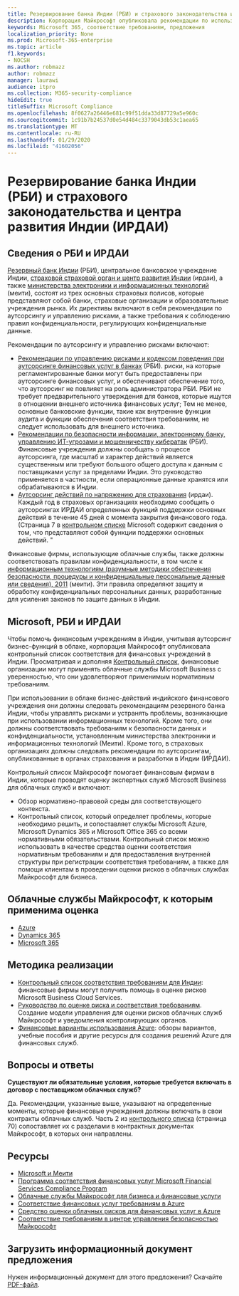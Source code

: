```yaml
---
title: Резервирование банка Индии (РБИ) и страхового законодательства и центра развития Индии (ИРДАИ)
description: Корпорация Майкрософт опубликовала рекомендации по использованию финансовых учреждений в Индии с внедрением в облаке.
keywords: Microsoft 365, соответствие требованиям, предложения
localization_priority: None
ms.prod: Microsoft-365-enterprise
ms.topic: article
f1.keywords:
- NOCSH
ms.author: robmazz
author: robmazz
manager: laurawi
audience: itpro
ms.collection: M365-security-compliance
hideEdit: true
titleSuffix: Microsoft Compliance
ms.openlocfilehash: 8f0627a26446e681c99f51dda33d87729a5e960c
ms.sourcegitcommit: 1c91b7b24537d0e54d484c3379043db53c1aea65
ms.translationtype: MT
ms.contentlocale: ru-RU
ms.lasthandoff: 01/29/2020
ms.locfileid: "41602056"
---
```

# <a name="reserve-bank-of-india-rbi-and-insurance-regulatory-and-development-authority-of-india-irdai"></a>Резервирование банка Индии (РБИ) и страхового законодательства и центра развития Индии (ИРДАИ)

## <a name="about-rbi-and-irdai"></a>Сведения о РБИ и ИРДАИ

[Резервный банк Индии](https://www.rbi.org.in/) (РБИ), центральное банковское учреждение Индии, [страховой страховой орган и центр развития Индии](https://www.irdai.gov.in/Defaulthome.aspx?page=H1) (ирдаи), а также [министерства электроники и информационных технологий](https://meity.gov.in/content/information-technology-act) (меити), состоят из трех основных страховых полисов, которые представляют собой банки, страховые организации и образовательные учреждения рынка. Их директивы включают в себя рекомендации по аутсорсингу и управлению рисками, а также требования к соблюдению правил конфиденциальности, регулирующих конфиденциальные данные.

Рекомендации по аутсорсингу и управлению рисками включают:

- [Рекомендации по управлению рисками и кодексом поведения при аутсорсинге финансовых услуг в банках](https://rbidocs.rbi.org.in/rdocs/notification/PDFs/73713.pdf) (РБИ). риски, на которые регламентированные банки могут быть предоставлены при аутсорсинге финансовых услуг, и обеспечивают обеспечение того, что аутсорсинг не повлияет на роль администратора РБИ. РБИ не требует предварительного утверждения для банков, которые ищутся в отношении внешнего источника финансовых услуг; Тем не менее, основные банковские функции, такие как внутренние функции аудита и функции обеспечения соответствия требованиям, не следует использовать для внешнего источника.
- [Рекомендации по безопасности информации, электронному банку, управлению ИТ-угрозами и мошенничеству кибератак](https://rbidocs.rbi.org.in/rdocs/content/PDFs/GBS300411F.pdf) (РБИ). Финансовые учреждения должны сообщать о процессе аутсорсинга, где масштаб и характер действий является существенным или требуют большого общего доступа к данным с поставщиками услуг за пределами Индии. Это руководство применяется в частности, если операционные данные хранятся или обрабатываются в Индии.
- [Аутсорсинг действий по напряжению для страхования](https://www.irdai.gov.in/ADMINCMS/cms/frmGeneral_Layout.aspx?page=PageNo3149&flag=1) (ирдаи). Каждый год в страховых организациях необходимо сообщить о аутсорсингах ИРДАИ определенных функций поддержки основных действий в течение 45 дней с момента закрытия финансового года. (Страница 7 в [контрольном списке](https://servicetrust.microsoft.com/Documents/TrustDocuments?command=Download&downloadType=Document&downloadId=26f4af15-2771-4cd4-a7c7-9328149f9453&docTab=6d000410-c9e9-11e7-9a91-892aae8839ad_Compliance_Guides) Microsoft содержит сведения о том, что представляют собой функции поддержки основных действий. "

Финансовые фирмы, использующие облачные службы, также должны соответствовать правилам конфиденциальности, в том числе к [информационным технологиям (разумные методики обеспечения безопасности, процедуры и конфиденциальные персональные данные или сведения), 2011](https://meity.gov.in/sites/upload_files/dit/files/GSR313E_10511\(1\).pdf) (меити). Эти правила определяют защиту и обработку конфиденциальных персональных данных, разработанные для усиления законов по защите данных в Индии.

## <a name="microsoft-rbi-and-irdai"></a>Microsoft, РБИ и ИРДАИ

Чтобы помочь финансовым учреждениям в Индии, учитывая аутсорсинг бизнес-функций в облаке, корпорация Майкрософт опубликовала контрольный список соответствия для финансовых учреждений в Индии. Просматривая и дополняя [Контрольный список](https://servicetrust.microsoft.com/Documents/TrustDocuments?command=Download&downloadType=Document&downloadId=26f4af15-2771-4cd4-a7c7-9328149f9453&docTab=6d000410-c9e9-11e7-9a91-892aae8839ad_Compliance_Guides), финансовые организации могут применять облачные службы Microsoft Business с уверенностью, что они удовлетворяют применимым нормативным требованиям.

При использовании в облаке бизнес-действий индийского финансового учреждения они должны следовать рекомендациям резервного банка Индии, чтобы управлять рисками и устранять проблемы, возникающие при использовании информационных технологий. Кроме того, они должны соответствовать требованиям к безопасности данных и конфиденциальности, установленным министерства электроники и информационных технологий (Меити). Кроме того, в страховых организациях должны следовать рекомендации по аутсорсингам, опубликованные в органах страхования и разработки в Индии (ИРДАИ).

Контрольный список Майкрософт помогает финансовым фирмам в Индии, которые проводят оценку экспертных служб Microsoft Business для облачных служб и включают:

- Обзор нормативно-правовой среды для соответствующего контекста.
- Контрольный список, который определяет проблемы, которые необходимо решить, и сопоставляет службы Microsoft Azure, Microsoft Dynamics 365 и Microsoft Office 365 со всеми нормативными обязательствами. Контрольный список можно использовать в качестве средства оценки соответствия нормативным требованиям и для предоставления внутренней структуры при регистрации соответствия требованиям, а также для помощи клиентам в проведении оценки рисков в облачных службах Майкрософт для бизнеса.

## <a name="microsoft-in-scope-cloud-services"></a>Облачные службы Майкрософт, к которым применима оценка

- [Azure](https://gallery.technet.microsoft.com/Overview-of-Azure-c1be3942)
- [Dynamics 365](https://download.microsoft.com/download/E/1/9/E1977163-7A86-4812-AC18-C03ADC958AAF/Microsoft_Dynamics_365_Cloud_Service_Compliance_Datasheet.pdf)
- [Microsoft 365](https://servicetrust.microsoft.com/ViewPage/TrustDocuments?command=Download&downloadType=Document&downloadId=9f756cce-b15d-45a9-94d7-6a583dee4401&docTab=6d000410-c9e9-11e7-9a91-892aae8839ad_Compliance_Guides)

## <a name="how-to-implement"></a>Методика реализации

- [Контрольный список соответствия требованиям для Индии](https://servicetrust.microsoft.com/Documents/TrustDocuments?command=Download&downloadType=Document&downloadId=26f4af15-2771-4cd4-a7c7-9328149f9453&docTab=6d000410-c9e9-11e7-9a91-892aae8839ad_Compliance_Guides): финансовые фирмы могут получить помощь в оценке рисков Microsoft Business Cloud Services.
- [Руководство по оценке риска и соответствия требованиям](https://servicetrust.microsoft.com/ViewPage/TrustDocuments?command=Download&downloadType=Document&downloadId=edee9b14-3661-4a16-ba83-c35caf672bd7&docTab=6d000410-c9e9-11e7-9a91-892aae8839ad_FAQ_and_White_Papers). Создание модели управления для оценки рисков облачных служб Майкрософт и уведомления контролирующих органов.
- [Финансовые варианты использования Azure](https://docs.microsoft.com/azure/industry/financial/): обзоры вариантов, учебные пособия и другие ресурсы для создания решений Azure для финансовых служб.

## <a name="frequently-asked-questions"></a>Вопросы и ответы

**Существуют ли обязательные условия, которые требуется включать в договор с поставщиком облачных служб?**

Да. Рекомендации, указанные выше, указывают на определенные моменты, которые финансовые учреждения должны включать в свои контракты облачных служб. Часть 2 из [контрольного списка](https://servicetrust.microsoft.com/Documents/TrustDocuments?command=Download&downloadType=Document&downloadId=26f4af15-2771-4cd4-a7c7-9328149f9453&docTab=6d000410-c9e9-11e7-9a91-892aae8839ad_Compliance_Guides) (страница 70) сопоставляет их с разделами в контрактных документах Майкрософт, в которых они направлены.

## <a name="resources"></a>Ресурсы

- [Microsoft и Меити](offering-meity-india.md)
- [Программа соответствия финансовых услуг Microsoft Financial Services Compliance Program](https://download.microsoft.com/download/6/4/7/64707E3E-6D3E-45D0-8207-A0EA3201B4A6/Microsoft%20Cloud%20-%20Financial%20Services%20Compliance%20Program%20\(Print\).pdf)
- [Облачные службы Майкрософт для бизнеса и финансовые услуги](https://www.microsoft.com/trustcenter/cloudservices/financialservices)
- [Соответствие финансовых услуг требованиям в Azure](https://azure.microsoft.com/resources/videos/azurecon-2015-financial-services-compliance-in-azure/)
- [Средство оценки облачных рисков для финансовых услуг в Azure](https://servicetrust.microsoft.com/ViewPage/FFIECBlueprint?command=Download&downloadType=Document&downloadId=079a1973-711a-428f-9312-9ddd290cff7b&docTab=c726d5c0-2d1e-11e8-a485-57140ec19669_PaaS)
- [Соответствие требованиям в центре управления безопасностью Майкрософт](https://www.microsoft.com/trust-center/compliance/compliance-overview)

## <a name="download-the-offering-backgrounder"></a>Загрузить информационный документ предложения

Нужен информационный документ для этого предложения? Скачайте [PDF-файл](https://download.microsoft.com/download/3/5/A/35AA1544-5E50-43C7-AA08-4911E5429205/RBI-IRDAI-Compliance.pdf).
